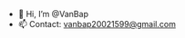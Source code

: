 - 👋 Hi, I’m @VanBap
- 📫 Contact: vanbap20021599@gmail.com

<!---
VanBap/VanBap is a ✨ special ✨ repository because its `README.md` (this file) appears on your GitHub profile.
You can click the Preview link to take a look at your changes.
--->
